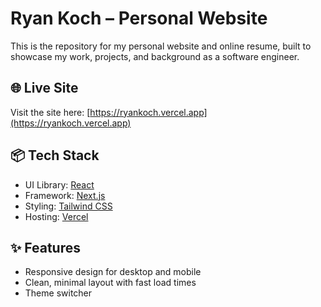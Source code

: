 # Ryan Koch – Personal Website

This is the repository for my personal website and online resume, built to showcase my work, projects, and background as a software engineer.

## 🌐 Live Site

Visit the site here: [https://ryankoch.vercel.app](https://ryankoch.vercel.app)

## 📦 Tech Stack

- UI Library: [React](https://react.dev/)
- Framework: [Next.js](https://nextjs.org/)
- Styling: [Tailwind CSS](https://tailwindcss.com/)
- Hosting: [Vercel](https://vercel.com/)

## ✨ Features

- Responsive design for desktop and mobile
- Clean, minimal layout with fast load times
- Theme switcher
